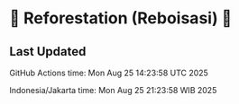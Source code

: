 
# 🌳 Reforestation (Reboisasi) 🌲

## Last Updated

GitHub Actions time: Mon Aug 25 14:23:58 UTC 2025

Indonesia/Jakarta time: Mon Aug 25 21:23:58 WIB 2025
